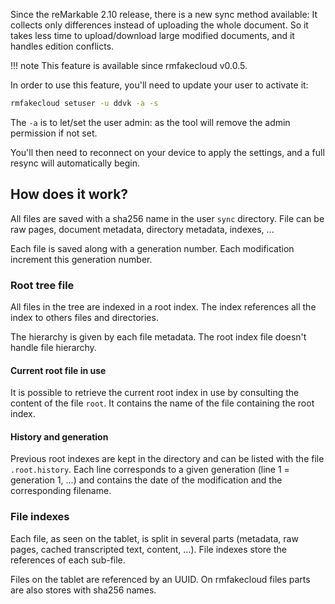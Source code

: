 Since the reMarkable 2.10 release, there is a new sync method available: It
collects only differences instead of uploading the whole document. So it takes
less time to upload/download large modified documents, and it handles edition
conflicts.

!!! note
    This feature is available since rmfakecloud v0.0.5.

In order to use this feature, you'll need to update your user to activate it:

```sh
rmfakecloud setuser -u ddvk -a -s
```

The `-a` is to let/set the user admin: as the tool will remove the admin
permission if not set.

You'll then need to reconnect on your device to apply the settings, and a full
resync will automatically begin.


## How does it work?

All files are saved with a sha256 name in the user `sync` directory. File can be
raw pages, document metadata, directory metadata, indexes, ...

Each file is saved along with a generation number. Each modification increment
this generation number.


### Root tree file

All files in the tree are indexed in a root index. The index references all the
index to others files and directories.

The hierarchy is given by each file metadata. The root index file doesn't handle
file hierarchy.

#### Current root file in use

It is possible to retrieve the current root index in use by consulting the
content of the file `root`. It contains the name of the file containing the root
index.

#### History and generation

Previous root indexes are kept in the directory and can be listed with the file
`.root.history`. Each line corresponds to a given generation (line 1 = generation
1, ...) and contains the date of the modification and the corresponding filename.


### File indexes

Each file, as seen on the tablet, is split in several parts (metadata, raw
pages, cached transcripted text, content, ...). File indexes store the
references of each sub-file.

Files on the tablet are referenced by an UUID. On rmfakecloud files parts are
also stores with sha256 names.
